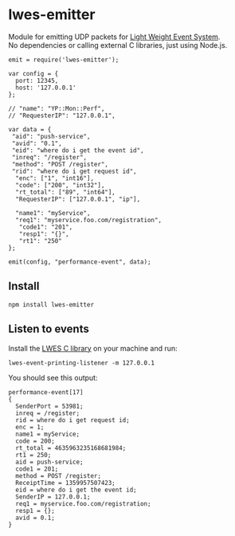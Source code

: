 # lwes-emitter

Module for emitting UDP packets for [Light Weight Event System](http://www.lwes.org/).  
No dependencies or calling external C libraries, just using Node.js.

    emit = require('lwes-emitter');

    var config = {
      port: 12345, 
      host: '127.0.0.1'
    };

    // "name": "YP::Mon::Perf",
    // "RequesterIP": "127.0.0.1",
    
    var data = {
     "aid": "push-service",
     "avid": "0.1",
     "eid": "where do i get the event id",
     "inreq": "/register",
     "method": "POST /register",
     "rid": "where do i get request id",
      "enc": ["1", "int16"],
      "code": ["200", "int32"],
      "rt_total": ["89", "int64"],
      "RequesterIP": ["127.0.0.1", "ip"],

      "name1": "myService", 
      "req1": "myservice.foo.com/registration", 
       "code1": "201",
       "resp1": "{}",
       "rt1": "250"
    };

    emit(config, "performance-event", data);


## Install

    npm install lwes-emitter

## Listen to events

Install the [LWES C library](https://github.com/lwes/lwes) on your machine and run:

    lwes-event-printing-listener -m 127.0.0.1

You should see this output:

    performance-event[17]
    {
      SenderPort = 53981;
      inreq = /register;
      rid = where do i get request id;
      enc = 1;
      name1 = myService;
      code = 200;
      rt_total = 4635963235168681984;
      rt1 = 250;
      aid = push-service;
      code1 = 201;
      method = POST /register;
      ReceiptTime = 1359957507423;
      eid = where do i get the event id;
      SenderIP = 127.0.0.1;
      req1 = myservice.foo.com/registration;
      resp1 = {};
      avid = 0.1;
    }


